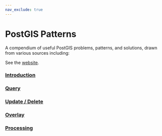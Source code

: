```yaml
---
nav_exclude: true
---
```


# PostGIS Patterns

A compendium of useful PostGIS problems, patterns, and solutions, drawn from various sources including:

See the [website](https://dr-jts.github.io/postgis-patterns).

### [Introduction](pgp-intro.md)
### [Query](pgp-query.md)
### [Update / Delete](pgp-updel.md)
### [Overlay](pgp-overlay.md)
### [Processing](pgp-process.md)



